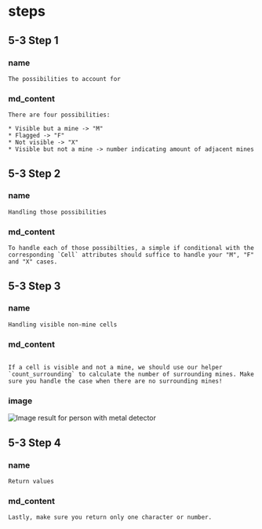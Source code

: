 # steps
## 5-3 Step 1
### name
```
The possibilities to account for
```
### md_content
```
There are four possibilities:

* Visible but a mine -> "M"
* Flagged -> "F"
* Not visible -> "X"
* Visible but not a mine -> number indicating amount of adjacent mines
```
## 5-3 Step 2
### name
```
Handling those possibilities
```
### md_content
```
To handle each of those possibilties, a simple if conditional with the corresponding `Cell` attributes should suffice to handle your "M", "F" and "X" cases.
```
## 5-3 Step 3
### name
```
Handling visible non-mine cells
```
### md_content
```

If a cell is visible and not a mine, we should use our helper `count_surrounding` to calculate the number of surrounding mines. Make sure you handle the case when there are no surrounding mines!
```
### image

![Image result for person with metal detector](https://media.gettyimages.com/photos/side-view-of-man-using-recreational-metal-detector-at-horsey-beach-picture-id966240278?s=612x612)

## 5-3 Step 4
### name
```
Return values
```
### md_content
```
Lastly, make sure you return only one character or number.
```